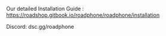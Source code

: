 Our detailed Installation Guide : https://roadshop.gitbook.io/roadphone/roadphone/installation

Discord: dsc.gg/roadphone